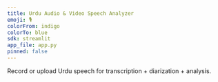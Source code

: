 ```yaml
---
title: Urdu Audio & Video Speech Analyzer
emoji: 🎙️
colorFrom: indigo
colorTo: blue
sdk: streamlit
app_file: app.py
pinned: false
---
```


Record or upload Urdu speech for transcription + diarization + analysis.
